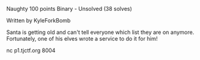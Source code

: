 
Naughty 100 points
Binary - Unsolved (38 solves)

Written by KyleForkBomb

Santa is getting old and can't tell everyone which list they are on anymore. Fortunately, one of his elves wrote a service to do it for him!

nc p1.tjctf.org 8004

